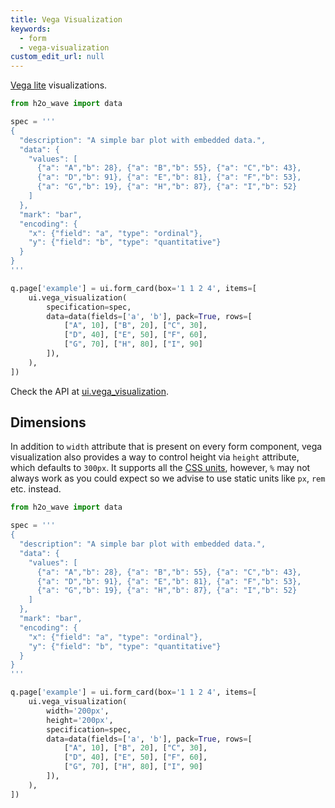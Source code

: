 ```yaml
---
title: Vega Visualization
keywords:
  - form
  - vega-visualization
custom_edit_url: null
---
```


[Vega lite](https://vega.github.io/vega-lite/) visualizations.

```py
from h2o_wave import data

spec = '''
{
  "description": "A simple bar plot with embedded data.",
  "data": {
    "values": [
      {"a": "A","b": 28}, {"a": "B","b": 55}, {"a": "C","b": 43},
      {"a": "D","b": 91}, {"a": "E","b": 81}, {"a": "F","b": 53},
      {"a": "G","b": 19}, {"a": "H","b": 87}, {"a": "I","b": 52}
    ]
  },
  "mark": "bar",
  "encoding": {
    "x": {"field": "a", "type": "ordinal"},
    "y": {"field": "b", "type": "quantitative"}
  }
}
'''

q.page['example'] = ui.form_card(box='1 1 2 4', items=[
    ui.vega_visualization(
        specification=spec,
        data=data(fields=['a', 'b'], pack=True, rows=[
            ["A", 10], ["B", 20], ["C", 30],
            ["D", 40], ["E", 50], ["F", 60],
            ["G", 70], ["H", 80], ["I", 90]
        ]),
    ),
])
```

Check the API at [ui.vega_visualization](/docs/api/ui#vega_visualization).

## Dimensions

In addition to `width` attribute that is present on every form component, vega visualization also provides
a way to control height via `height` attribute, which defaults to `300px`. It supports all the
[CSS units](https://developer.mozilla.org/en-US/docs/Learn/CSS/Building_blocks/Values_and_units),
however, `%` may not always work as you could expect so we advise to use static units like `px`,
`rem` etc. instead.

```py
from h2o_wave import data

spec = '''
{
  "description": "A simple bar plot with embedded data.",
  "data": {
    "values": [
      {"a": "A","b": 28}, {"a": "B","b": 55}, {"a": "C","b": 43},
      {"a": "D","b": 91}, {"a": "E","b": 81}, {"a": "F","b": 53},
      {"a": "G","b": 19}, {"a": "H","b": 87}, {"a": "I","b": 52}
    ]
  },
  "mark": "bar",
  "encoding": {
    "x": {"field": "a", "type": "ordinal"},
    "y": {"field": "b", "type": "quantitative"}
  }
}
'''

q.page['example'] = ui.form_card(box='1 1 2 4', items=[
    ui.vega_visualization(
        width='200px',
        height='200px',
        specification=spec,
        data=data(fields=['a', 'b'], pack=True, rows=[
            ["A", 10], ["B", 20], ["C", 30],
            ["D", 40], ["E", 50], ["F", 60],
            ["G", 70], ["H", 80], ["I", 90]
        ]),
    ),
])
```
